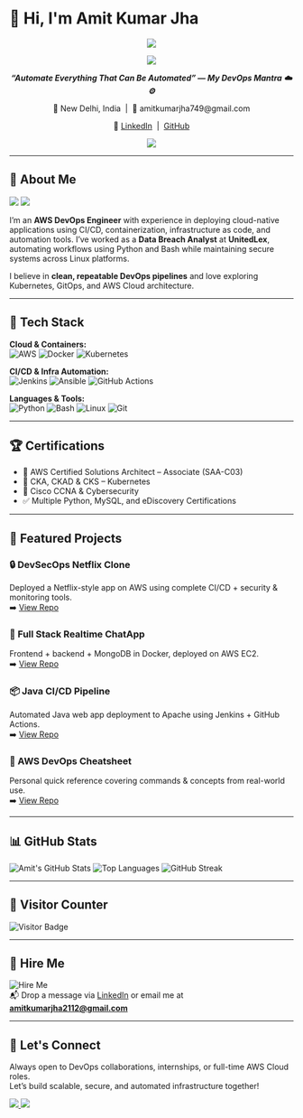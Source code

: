 # 👋 Hi, I'm Amit Kumar Jha

<p align="center">
  <img src="https://capsule-render.vercel.app/api?type=waving&color=007ACC&height=200&section=header&text=Amit%20Kumar%20Jha%20🚀&fontSize=35&fontColor=ffffff"/>
</p>

<p align="center">
  <img src="https://readme-typing-svg.demolab.com?font=Fira+Code&duration=3500&pause=1000&color=007ACC&center=true&vCenter=true&width=600&lines=AWS+Cloud+%7C+DevOps+Engineer" />
</p>

<p align="center">
  <em><strong>“Automate Everything That Can Be Automated” — My DevOps Mantra ☁️⚙️</strong></em>
</p>

<p align="center">
  📍 New Delhi, India &nbsp;|&nbsp; 📧 amitkumarjha749@gmail.com  
</p>

<p align="center">
  🔗 <a href="https://www.linkedin.com/in/amit-kumar-jha-55b112216">LinkedIn</a> &nbsp;|&nbsp; <a href="https://github.com/AmitJha2112">GitHub</a>
</p>


<p align="center">
  <img src="https://readme-typing-svg.demolab.com?font=Fira+Code&size=22&duration=4000&pause=1000&color=007ACC&center=true&vCenter=true&width=600&lines=Currently+Deploying+Real-World+DevOps+Projects;Mastering+Cloud+Security+and+Monitoring"/>
</p>  

---

## 💼 About Me

<img src="https://img.shields.io/badge/Open%20to-Full--Time%20%2F%20Freelance-orange?style=for-the-badge&logo=freelancer" /> <img src="https://img.shields.io/badge/Focused%20on-AWS%20Cloud-blue?style=for-the-badge&logo=amazonaws" />

I’m an **AWS DevOps Engineer** with experience in deploying cloud-native applications using CI/CD, containerization, infrastructure as code, and automation tools. I’ve worked as a **Data Breach Analyst** at **UnitedLex**, automating workflows using Python and Bash while maintaining secure systems across Linux platforms.

I believe in **clean, repeatable DevOps pipelines** and love exploring Kubernetes, GitOps, and AWS Cloud architecture.

---

## 🧰 Tech Stack

**Cloud & Containers:**  
![AWS](https://img.shields.io/badge/AWS-232f3e?style=for-the-badge&logo=amazon-aws&logoColor=white)
![Docker](https://img.shields.io/badge/Docker-2496ED?style=for-the-badge&logo=docker&logoColor=white)
![Kubernetes](https://img.shields.io/badge/Kubernetes-326CE5?style=for-the-badge&logo=kubernetes&logoColor=white)

**CI/CD & Infra Automation:**  
![Jenkins](https://img.shields.io/badge/Jenkins-D24939?style=for-the-badge&logo=jenkins&logoColor=white)
![Ansible](https://img.shields.io/badge/Ansible-EE0000?style=for-the-badge&logo=ansible&logoColor=white)
![GitHub Actions](https://img.shields.io/badge/GitHub%20Actions-2088FF?style=for-the-badge&logo=github-actions&logoColor=white)

**Languages & Tools:**  
![Python](https://img.shields.io/badge/Python-3776AB?style=for-the-badge&logo=python&logoColor=white)
![Bash](https://img.shields.io/badge/Bash-4EAA25?style=for-the-badge&logo=gnu-bash&logoColor=white)
![Linux](https://img.shields.io/badge/Linux-FCC624?style=for-the-badge&logo=linux&logoColor=black)
![Git](https://img.shields.io/badge/Git-F05032?style=for-the-badge&logo=git&logoColor=white)

---

## 🏆 Certifications

- 🥇 AWS Certified Solutions Architect – Associate (SAA-C03)  
- 🥈 CKA, CKAD & CKS – Kubernetes  
- 🥉 Cisco CCNA & Cybersecurity  
- ✅ Multiple Python, MySQL, and eDiscovery Certifications

---

## 🚀 Featured Projects

### 🔒 DevSecOps Netflix Clone  
Deployed a Netflix-style app on AWS using complete CI/CD + security & monitoring tools.  
➡️ [View Repo](https://github.com/AmitJha2112/DevSecOps-Netflix-Clone)

### 💬 Full Stack Realtime ChatApp  
Frontend + backend + MongoDB in Docker, deployed on AWS EC2.  
➡️ [View Repo](https://github.com/AmitJha2112/full-stack_Realtime-chatApp)

### 📦 Java CI/CD Pipeline  
Automated Java web app deployment to Apache using Jenkins + GitHub Actions.  
➡️ [View Repo](https://github.com/AmitJha2112/Java-CICD-Pipeline)

### 📓 AWS DevOps Cheatsheet  
Personal quick reference covering commands & concepts from real-world use.  
➡️ [View Repo](https://github.com/AmitJha2112/aws-devops-cheatsheet)

---

## 📊 GitHub Stats

![Amit's GitHub Stats](https://github-readme-stats.vercel.app/api?username=AmitJha2112&show_icons=true&theme=tokyonight)
![Top Languages](https://github-readme-stats.vercel.app/api/top-langs/?username=AmitJha2112&layout=compact&theme=tokyonight)
![GitHub Streak](https://streak-stats.demolab.com?user=AmitJha2112&theme=tokyonight)

---

## 🧮 Visitor Counter

![Visitor Badge](https://komarev.com/ghpvc/?username=AmitJha2112&label=Profile%20Views&color=blue&style=flat)

---

## 💼 Hire Me

![Hire Me](https://img.shields.io/badge/Available-For%20Hire-brightgreen?style=for-the-badge&logo=freelancer)  
📬 Drop a message via [LinkedIn](https://www.linkedin.com/in/amit-kumar-jha-55b112216) or email me at **amitkumarjha2112@gmail.com**

---

## 🤝 Let's Connect

Always open to DevOps collaborations, internships, or full-time AWS Cloud roles.  
Let’s build scalable, secure, and automated infrastructure together!

<a href="https://github.com/AmitJha2112" target="_blank">
  <img src="https://img.shields.io/badge/⭐%20Star%20My%20Work-GitHub-0e76a8?style=for-the-badge&logo=github" />
</a>

<a href="mailto:amitkumarjha2112@gmail.com" target="_blank">
  <img src="https://img.shields.io/badge/📬%20Let's%20Talk-blue?style=for-the-badge&logo=gmail" />
</a>

